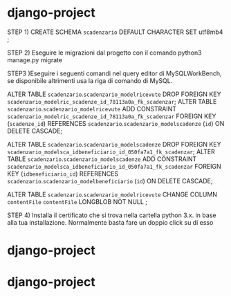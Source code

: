 # django-project
STEP 1) CREATE SCHEMA `scadenzario` DEFAULT CHARACTER SET utf8mb4 ;

STEP 2) Eseguire le migrazioni dal progetto con il comando python3 manage.py migrate

STEP3 )Eseguire i seguenti comandi nel query editor di MySQLWorkBench, se disponibile altrimenti 
usa la riga di comando di MySQL.


ALTER TABLE `scadenzario`.`scadenzario_modelricevute` 
DROP FOREIGN KEY `scadenzario_modelric_scadenze_id_78113a0a_fk_scadenzar`;
ALTER TABLE `scadenzario`.`scadenzario_modelricevute` 
ADD CONSTRAINT `scadenzario_modelric_scadenze_id_78113a0a_fk_scadenzar`
  FOREIGN KEY (`scadenze_id`)
  REFERENCES `scadenzario`.`scadenzario_modelscadenze` (`id`)
  ON DELETE CASCADE;



ALTER TABLE `scadenzario`.`scadenzario_modelscadenze` 
DROP FOREIGN KEY `scadenzario_modelsca_idbeneficiario_id_050fa7a1_fk_scadenzar`;
ALTER TABLE `scadenzario`.`scadenzario_modelscadenze` 
ADD CONSTRAINT `scadenzario_modelsca_idbeneficiario_id_050fa7a1_fk_scadenzar`
  FOREIGN KEY (`idbeneficiario_id`)
  REFERENCES `scadenzario`.`scadenzario_modelbeneficiario` (`id`)
  ON DELETE CASCADE;


ALTER TABLE `scadenzario`.`scadenzario_modelricevute` 
CHANGE COLUMN `contentFile` `contentFile` LONGBLOB NOT NULL ;

STEP 4) Installa il certificato che si trova nella cartella python 3.x. in base
alla tua installazione. Normalmente basta fare un doppio click su di esso
# django-project
# django-project
